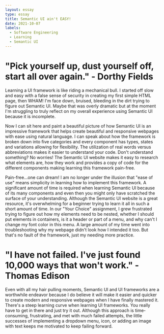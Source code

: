 ```yaml
---
layout: essay
type: essay
title: Semantic UI ain't EASY!
date: 2021-10-07
labels: 
  - Software Engineering
  - Learning
  - Semantic UI
---
```

# "Pick yourself up, dust yourself off, start all over again." - Dorthy Fields

Learning a UI framework is like riding a mechanical bull. I started off slow and easy with a false sense of security in creating my first simple HTML page, then WHAM! I'm face down, bruised, bleeding in the dirt trying to figure out Semantic UI. Maybe that was overly dramatic but at the moment I'm struggling to truly reflect on my overall experience using Semantic UI because it is incomplete. 

Now I can sit here and paint a beautiful picture of how Semantic UI is an impressive framework that helps create beautiful and responsive webpages with ease using natural language. I can speak about how the framework is broken down into five categories and every component has types, states and variations allowing for flexibility. The utilization of real words versus abbreviations makes it easier to understand your code. Don't understand something? No worries! The Semantic UI website makes it easy to research what elements are, how they work and provides a copy of code for the different components making learning this framework pain-free.  

Pain-free...one can dream! I am no longer under the illusion that "ease of use" means simplicity in learning how to implement this framework. A significant amount of time is required when learning Semantic UI because of its many components and even then you might only have scratched the surface of your understanding. Although the Semantic UI website is a great resource, it's overwhelming for a beginner trying to learn it all in such a short amount of time. In our "Your Choice" assignment, I grew frustrated trying to figure out how my elements need to be nested, whether I should put elements in containers, is it a header or part of a menu, and why can't I change my font color in this menu. A large amount of my time went into troubleshooting why my webpage didn't look how I intended it too. But that's no fault of the framework, just my needing more practice.

# "I have not failed. I've just found 10,000 ways that won't work." - Thomas Edison

Even with all my hair pulling moments, Semantic UI and UI frameworks are a worthwhile endeavor because I do believe it will make it easier and quicker to create modern and responsive webpages when I have finally mastered it. There's a steep learning curve when learning UI frameworks. You really have to get in there and just try it out. Although this approach is time-consuming, frustrating, and met with much failed attempts, the little successes of implementing a dropdown menu, icon, or adding an image with text keeps me motivated to keep failing forward. 








